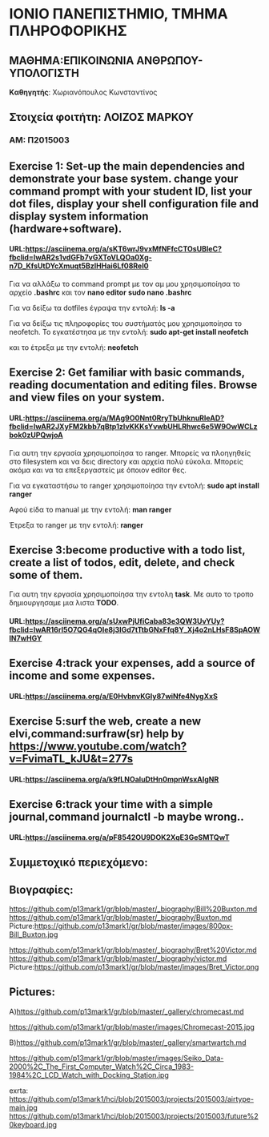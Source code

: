 # ΙΟΝΙΟ ΠΑΝΕΠΙΣΤΗΜΙΟ, ΤΜΗΜΑ ΠΛΗΡΟΦΟΡΙΚΗΣ 
## ΜΑΘΗΜΑ:ΕΠΙΚΟΙΝΩΝΙΑ ΑΝΘΡΩΠΟΥ-ΥΠΟΛΟΓΙΣΤΗ
**Kαθηγητής**: Χωριανόπουλος Κωνσταντίνος 

## Στοιχεία φοιτήτη: ΛΟΙΖΟΣ ΜΑΡΚΟΥ
### ΑΜ: Π2015003

## Exercise 1: Set-up the main dependencies and demonstrate your base system. change your command prompt with your student ID, list your dot files, display your shell configuration file and display system information (hardware+software).

#### URL:https://asciinema.org/a/sKT6wrJ9vxMfNFfcCTOsUBIeC?fbclid=IwAR2s1vdGFb7vGXToVLQOa0Xg-n7D_KfsUtDYcXmuqt5BzlHHai6Lf08ReI0

Για να αλλάξω το command prompt με τον αμ μου χρησιμοποίησα το αρχείο **.bashrc** και τον **nano editor**
**sudo nano .bashrc**

Για να δείξω τα dotfiles έγραψα την εντολή: **ls -a**

Για να δείξω τις πληροφορίες του συστήματός μου χρησιμοποίησα το neofetch. Το εγκατέστησα με την εντολή: **sudo apt-get install neofetch**

και το έτρεξα με την εντολή:  **neofetch**


## Exercise 2: Get familiar with basic commands, reading documentation and editing files. Browse and view files on your system.

#### URL:https://asciinema.org/a/MAg9O0Nnt0RryTbUhknuRleAD?fbclid=IwAR2JXyFM2kbb7qBtp1zlvKKKsYvwbUHLRhwc6e5W9OwWCLzbok0zUPQwjoA

Για αυτη την εργασία χρησιμοποίησα το ranger. Μπορείς να πλοηγηθείς στο filesystem και να δεις directory και αρχεία πολύ εύκολα. Μπορείς ακόμα και να τα επεξεργαστείς με όποιον editor θες.

 Για να εγκαταστήσω το ranger χρησιμοποίησα την εντολή: **sudo apt install ranger**

 Αφού είδα το manual με την εντολή: **man ranger**

 Έτρεξα το ranger με την εντολή: **ranger**

## Exercise 3:become productive with a todo list, create a list of todos, edit, delete, and check some of them.

Για αυτη την εργασία χρησιμοποίησα την εντολη **task**. Με αυτο το τροπο δημιουργησαμε μια λιστα **TODO**.

#### URL:https://asciinema.org/a/sUxwPjUfiCaba83e3QW3UvYUy?fbclid=IwAR16rl5O7QG4qOIe8j3IGd7tTtbGNxFfq8Y_Xj4o2nLHsF8SpAOWlN7wHGY

## Exercise 4:track your expenses,	add a source of income and some expenses.

#### URL:https://asciinema.org/a/E0HvbnvKGly87wiNfe4NygXxS

## Exercise 5:surf the web,	create a new elvi,command:surfraw(sr) help by https://www.youtube.com/watch?v=FvimaTL_kJU&t=277s

#### URL:https://asciinema.org/a/k9fLNOaluDtHn0mpnWsxAIgNR

## Exercise 6:track your time with a simple journal,command journalctl -b maybe wrong..

#### URL:https://asciinema.org/a/pF8542OU9DOK2XqE3GeSMTQwT

## Συμμετοχικό περιεχόμενο:

## Βιογραφίες:
https://github.com/p13mark1/gr/blob/master/_biography/Bill%20Buxton.md
https://github.com/p13mark1/gr/blob/master/_biography/Buxton.md
 Picture:https://github.com/p13mark1/gr/blob/master/images/800px-Bill_Buxton.jpg
 
https://github.com/p13mark1/gr/blob/master/_biography/Bret%20Victor.md
https://github.com/p13mark1/gr/blob/master/_biography/victor.md 
Picture:https://github.com/p13mark1/gr/blob/master/images/Bret_Victor.png

## Pictures:
A)https://github.com/p13mark1/gr/blob/master/_gallery/chromecast.md

https://github.com/p13mark1/gr/blob/master/images/Chromecast-2015.jpg

B)https://github.com/p13mark1/gr/blob/master/_gallery/smartwartch.md

https://github.com/p13mark1/gr/blob/master/images/Seiko_Data-2000%2C_The_First_Computer_Watch%2C_Circa_1983-1984%2C_LCD_Watch_with_Docking_Station.jpg


exrta:
https://github.com/p13mark1/hci/blob/2015003/projects/2015003/airtype-main.jpg
https://github.com/p13mark1/hci/blob/2015003/projects/2015003/future%20keyboard.jpg

